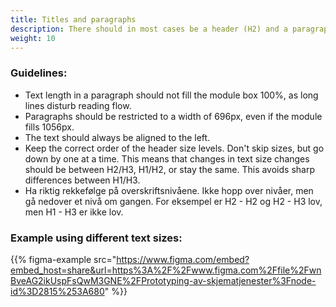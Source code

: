 ```yaml
---
title: Titles and paragraphs
description: There should in most cases be a header (H2) and a paragraph in the start of form pages to summarize the task of the user.
weight: 10
---
```


### Guidelines:
- Text length in a paragraph should not fill the module box 100%, as long lines disturb reading flow. 
- Paragraphs should be restricted to a width of 696px, even if the module fills 1056px.
- The text should always be aligned to the left.
- Keep the correct order of the header size levels. Don't skip sizes, but go down by one at a time. This means that changes in text size changes should be between H2/H3, H1/H2, or stay the same. This avoids sharp differences between H1/H3.  
- Ha riktig rekkefølge på overskriftsnivåene. Ikke hopp over nivåer, men gå nedover et nivå om gangen. For eksempel er H2 - H2 og H2 - H3 lov, men H1 - H3 er ikke lov.

### Example using different text sizes:

{{% figma-example src="https://www.figma.com/embed?embed_host=share&url=https%3A%2F%2Fwww.figma.com%2Ffile%2FwnBveAG2ikUspFsQwM3GNE%2FPrototyping-av-skjematjenester%3Fnode-id%3D2815%253A680" %}}
